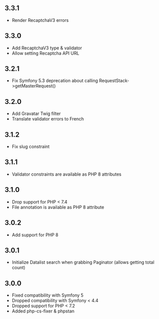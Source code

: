 3.3.1
-----

* Render RecaptchaV3 errors

3.3.0
-----

* Add RecaptchaV3 type & validator
* Allow setting Recaptcha API URL

3.2.1
-----

* Fix Symfony 5.3 deprecation about calling RequestStack->getMasterRequest()

3.2.0
-----

* Add Gravatar Twig filter
* Translate validator errors to French

3.1.2
-----

* Fix slug constraint

3.1.1
-----

* Validator constraints are available as PHP 8 attributes

3.1.0
-----

* Drop support for PHP < 7.4
* File annotation is available as PHP 8 attribute

3.0.2
-----

* Add support for PHP 8

3.0.1
-----

* Initialize Datalist search when grabbing Paginator (allows getting total count)

3.0.0
-----

* Fixed compatibility with Symfony 5
* Dropped compatibility with Symfony < 4.4
* Dropped support for PHP < 7.2
* Added php-cs-fixer & phpstan
